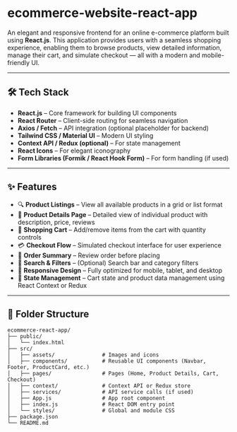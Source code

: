 # ecommerce-website-react-app


An elegant and responsive frontend for an online e-commerce platform built using **React.js**. This application provides users with a seamless shopping experience, enabling them to browse products, view detailed information, manage their cart, and simulate checkout — all with a modern and mobile-friendly UI.

---

## 🛠️ Tech Stack

- **React.js** – Core framework for building UI components  
- **React Router** – Client-side routing for seamless navigation  
- **Axios / Fetch** – API integration (optional placeholder for backend)  
- **Tailwind CSS / Material UI** – Modern UI styling  
- **Context API / Redux (optional)** – For state management  
- **React Icons** – For elegant iconography  
- **Form Libraries (Formik / React Hook Form)** – For form handling (if used)  

---

## ✨ Features

- 🔍 **Product Listings** – View all available products in a grid or list format  
- 📄 **Product Details Page** – Detailed view of individual product with description, price, reviews  
- 🛒 **Shopping Cart** – Add/remove items from the cart with quantity controls  
- 💳 **Checkout Flow** – Simulated checkout interface for user experience  
- 🧾 **Order Summary** – Review order before placing  
- 🔎 **Search & Filters** – (Optional) Search bar and category filters  
- 🌙 **Responsive Design** – Fully optimized for mobile, tablet, and desktop  
- 🧠 **State Management** – Cart state and product data management using React Context or Redux  

---

## 📁 Folder Structure

```plaintext
ecommerce-react-app/
├── public/
│   └── index.html
├── src/
│   ├── assets/               # Images and icons
│   ├── components/           # Reusable UI components (Navbar, Footer, ProductCard, etc.)
│   ├── pages/                # Pages (Home, Product Details, Cart, Checkout)
│   ├── context/              # Context API or Redux store
│   ├── services/             # API service calls (if used)
│   ├── App.js                # App root component
│   ├── index.js              # React DOM entry point
│   └── styles/               # Global and module CSS
├── package.json
└── README.md
